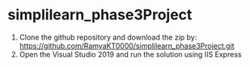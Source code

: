 # simplilearn_phase3Project
1.	Clone the github repository and download the zip by: https://github.com/RamyaKT0000/simplilearn_phase3Project.git
2.	Open the Visual Studio 2019 and run the solution using IIS Express
